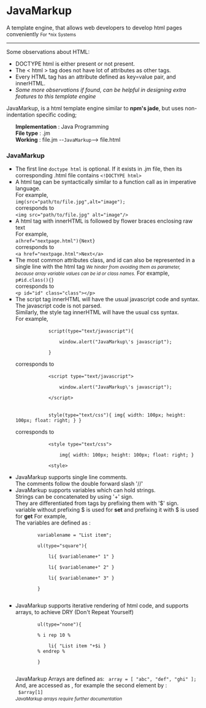 # JavaMarkup
A template engine, that allows web developers to develop html pages conveniently
<small>For *nix Systems</small>
<hr/>

Some observations about HTML:
<ul>
	<li>DOCTYPE html is either present or not present.</li>
	<li>The &lt html &gt tag does not have lot of attributes as other tags.</li>
	<li>Every HTML tag has an attribute defined as key=value pair, and innerHTML.</li>
	<li><i>Some more observations if found, can be helpful in designing extra features to this template engine</i></li>
</ul>

JavaMarkup, is a html template engine similar to <b> npm's jade</b>, but uses non-indentation specific coding;
<ul type="none">
<li><b>Implementation</b> : Java Programming</li>
<li><b>File type</b> : .jm</li>
<li><b>Working</b> : file.jm --<code>JavaMarkup</code>--&gt file.html</li>
</ul>

<h3>JavaMarkup</h3>
<ul type="square">
	<li>
		The first line <code>doctype html</code> is optional. If it exists in .jm file, then its corresponding .html file contains <code>&lt;!DOCTYPE html&gt;</code><br/>
	</li>
	<li>
		A html tag can be syntactically similar to a function call as in imperative language.<br/>
		For example, <br/>
		<code>img(src="path/to/file.jpg",alt="image");</code><br/>
		corresponds to<br/>
		<code>&lt;img src="path/to/file.jpg" alt="image"/&gt;</code><br/>
	</li>
	<li>
		A html tag with innerHTML is followed by flower braces enclosing raw text<br/>
		For example, <br/>
		<code>a(href="nextpage.html"){Next}</code><br/>
		corresponds to <br/>
		<code>&lt;a href="nextpage.html"&gt;Next&lt;/a&gt;</code><br/>
	</li>
	<li>
		The most common attributes class, and id can also be represented in a single line with the html tag
		<small> <i>We hinder from avoiding them as parameter, because array variable values can be id or class names.</i></small> 
		For example, <br/>
		<code>p#id.class(){}</code> <br/>
		corresponds to<br/>
		<code>&lt;p id="id" class="class"&gt;&lt;/p&gt;</code><br/>
	</li>
	<li>
		The script tag innerHTML will have the usual javascript code and syntax. The javascript code is not parsed.<br/>
		Similarly, the style tag innerHTML will have the usual css syntax. <br/>
		For example,<br/>
		<code>
			script(type="text/javascript"){ <br/>
				window.alert("JavaMarkup\'s javascript"); <br/>
			}
		</code><br/>
		corresponds to<br/>
		<code> 
			&lt;script type="text/javascript"&gt;<br/>
				window.alert("JavaMarkup\'s javascript"); <br/>
			&lt;/script&gt;
		</code><br/>
		<code> 
			style(type="text/css"){ img{ width: 100px; height: 100px; float: right; } }
		</code><br/>
		corresponds to<br/>
		<code> 
			&lt;style type="text/css"&gt;<br/>
				img{ width: 100px; height: 100px; float: right; }<br/>
			&lt;style&gt;
		</code><br/>
	</li>
	<li>
		JavaMarkup supports single line comments.<br/>
		The comments follow the double forward slash '//'<br/>
	</li>
	<li>
		JavaMarkup supports variables which can hold strings. <br/>
		Strings can be concatenated by using '+' sign.<br/>
		They are differentiated from tags by prefixing them with '$' sign.<br/>
		variable without prefixing $ is used for <b>set</b> and prefixing it with $ is used for <b>get</b>
		For example, <br/>
		The variables are defined as :<br/>
		<code>
		variablename = "List item";<br/>
		ul(type="square"){<br/>
			li{ $variablename+" 1" }<br/>
			li{ $variablename+" 2" }<br/>
			li{ $variablename+" 3" }<br/>
		}<br/>
		</code><br/>
	</li>
	<li>
		JavaMarkup supports iterative rendering of html code, and supports arrays, to achieve DRY (Don't Repeat Yourself)<br/>
		<code>
		ul(type="none"){<br/>
		% i rep 10 %<br/>
			li{ "List item "+$i }
		% endrep %<br/>
		}<br/>
		</code><br/>
		JavaMarkup Arrays are defined as:
		<code> array = [ "abc", "def", "ghi" ]; </code><br/>
		And, are accessed as , for example the second element by : <br/>
		<code> $array[1] </code><br/>
		<small> <i>JavaMarkup arrays require further documentation </i></small><br/>
	</li>
</ul>
